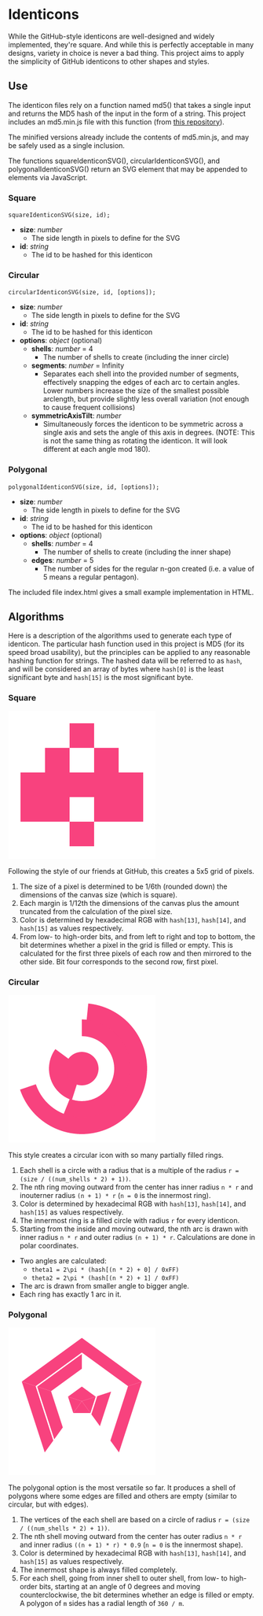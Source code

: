 # Identicons
While the GitHub-style identicons are well-designed and widely implemented, they're square. And while this is perfectly acceptable in many designs, variety in choice is never a bad thing. This project aims to apply the simplicity of GitHub identicons to other shapes and styles.

## Use
The identicon files rely on a function named md5() that takes a single input and returns the MD5 hash of the input in the form of a string. This project includes an md5.min.js file with this function (from [this repository](https://github.com/Zunawe/md5-js)).

The minified versions already include the contents of md5.min.js, and may be safely used as a single inclusion.

The functions squareIdenticonSVG(), circularIdenticonSVG(), and polygonalIdenticonSVG() return an SVG element that may be appended to elements via JavaScript.

### Square
```
squareIdenticonSVG(size, id);
```
* **size**: *number*
  * The side length in pixels to define for the SVG
* **id**: *string*
  * The id to be hashed for this identicon

### Circular
```
circularIdenticonSVG(size, id, [options]);
```
* **size**: *number*
  * The side length in pixels to define for the SVG
* **id**: *string*
  * The id to be hashed for this identicon
* **options**: *object* (optional)
  * **shells**: *number* = 4
    * The number of shells to create (including the inner circle)
  * **segments**: *number* = Infinity
    * Separates each shell into the provided number of segments, effectively snapping the edges of each arc to certain angles. Lower numbers increase the size of the smallest possible arclength, but provide slightly less overall variation (not enough to cause frequent collisions)
  * **symmetricAxisTilt**: *number*
    * Simultaneously forces the identicon to be symmetric across a single axis and sets the angle of this axis in degrees. (NOTE: This is not the same thing as rotating the identicon. It will look different at each angle mod 180).

### Polygonal
```
polygonalIdenticonSVG(size, id, [options]);
```
* **size**: *number*
  * The side length in pixels to define for the SVG
* **id**: *string*
  * The id to be hashed for this identicon
* **options**: *object* (optional)
  * **shells**: *number* = 4
    * The number of shells to create (including the inner shape)
  * **edges**: *number* = 5
    * The number of sides for the regular n-gon created (i.e. a value of 5 means a regular pentagon).

The included file index.html gives a small example implementation in HTML.

## Algorithms
Here is a description of the algorithms used to generate each type of identicon. The particular hash function used in this project is MD5 (for its speed broad usability), but the principles can be applied to any reasonable hashing function for strings. The hashed data will be referred to as `hash`, and will be considered an array of bytes where `hash[0]` is the least significant byte and `hash[15]` is the most significant byte.

### Square
![Square Identicon Example](./examples/boxy.png "Boxy")

Following the style of our friends at GitHub, this creates a 5x5 grid of pixels.

1. The size of a pixel is determined to be 1/6th (rounded down) the dimensions of the canvas size (which is square).
2. Each margin is 1/12th the dimensions of the canvas plus the amount truncated from the calculation of the pixel size.
3. Color is determined by hexadecimal RGB with `hash[13]`, `hash[14]`, and `hash[15]` as values respectively.
4. From low- to high-order bits, and from left to right and top to bottom, the bit determines whether a pixel in the grid is filled or empty. This is calculated for the first three pixels of each row and then mirrored to the other side. Bit four corresponds to the second row, first pixel.

### Circular
![Circular Identicon Example](./examples/curvy.png "Curvy")

This style creates a circular icon with so many partially filled rings.

1. Each shell is a circle with a radius that is a multiple of the radius `r = (size / ((num_shells * 2) + 1))`.
2. The nth ring moving outward from the center has inner radius `n * r` and inouterner radius `(n + 1) * r` (`n = 0` is the innermost ring).
3. Color is determined by hexadecimal RGB with `hash[13]`, `hash[14]`, and `hash[15]` as values respectively.
4. The innermost ring is a filled circle with radius `r` for every identicon.
5. Starting from the inside and moving outward, the nth arc is drawn with inner radius `n * r` and outer radius `(n + 1) * r`. Calculations are done in polar coordinates.
  * Two angles are calculated:
    * ```theta1 = 2\pi * (hash[(n * 2) + 0] / 0xFF)```
    * ```theta2 = 2\pi * (hash[(n * 2) + 1] / 0xFF)```
  * The arc is drawn from smaller angle to bigger angle.
  * Each ring has exactly 1 arc in it.

### Polygonal
![Polygonal Identicon Example](./examples/poly.png "Poly")

The polygonal option is the most versatile so far. It produces a shell of polygons where some edges are filled and others are empty (similar to circular, but with edges).

1. The vertices of the each shell are based on a circle of radius `r = (size / ((num_shells * 2) + 1))`.
2. The nth shell moving outward from the center has outer radius `n * r` and inner radius `((n + 1) * r) * 0.9` (`n = 0` is the innermost shape).
3. Color is determined by hexadecimal RGB with `hash[13]`, `hash[14]`, and `hash[15]` as values respectively.
4. The innermost shape is always filled completely.
5. For each shell, going from inner shell to outer shell, from low- to high-order bits, starting at an angle of 0 degrees and moving counterclockwise, the bit determines whether an edge is filled or empty. A polygon of `m` sides has a radial length of `360 / m`.
